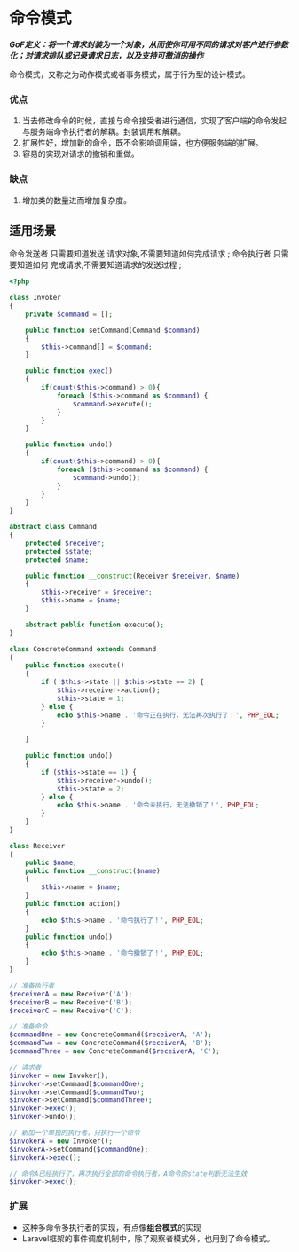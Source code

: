# 命令模式

***GoF定义：将一个请求封装为一个对象，从而使你可用不同的请求对客户进行参数化；对请求排队或记录请求日志，以及支持可撤消的操作***

命令模式，又称之为动作模式或者事务模式，属于行为型的设计模式。

### 优点

1. 当去修改命令的时候，直接与命令接受者进行通信，实现了客户端的命令发起与服务端命令执行者的解耦。封装调用和解耦。
2. 扩展性好，增加新的命令，既不会影响调用端，也方便服务端的扩展。
3. 容易的实现对请求的撤销和重做。

### 缺点

1. 增加类的数量进而增加复杂度。

## 适用场景

命令发送者 只需要知道发送 请求对象,不需要知道如何完成请求 ;
命令执行者 只需要知道如何 完成请求,不需要知道请求的发送过程 ;

```php
<?php

class Invoker
{
    private $command = [];

    public function setCommand(Command $command)
    {
        $this->command[] = $command;
    }

    public function exec()
    {
        if(count($this->command) > 0){
            foreach ($this->command as $command) {
                $command->execute();
            }
        }
    }

    public function undo()
    {
        if(count($this->command) > 0){
            foreach ($this->command as $command) {
                $command->undo();
            }
        }
    }
}

abstract class Command
{
    protected $receiver;
    protected $state;
    protected $name;

    public function __construct(Receiver $receiver, $name)
    {
        $this->receiver = $receiver;
        $this->name = $name;
    }

    abstract public function execute();
}

class ConcreteCommand extends Command
{
    public function execute()
    {
        if (!$this->state || $this->state == 2) {
            $this->receiver->action();
            $this->state = 1;
        } else {
            echo $this->name . '命令正在执行，无法再次执行了！', PHP_EOL;
        }

    }
    
    public function undo()
    {
        if ($this->state == 1) {
            $this->receiver->undo();
            $this->state = 2;
        } else {
            echo $this->name . '命令未执行，无法撤销了！', PHP_EOL;
        }
    }
}

class Receiver
{
    public $name;
    public function __construct($name)
    {
        $this->name = $name;
    }
    public function action()
    {
        echo $this->name . '命令执行了！', PHP_EOL;
    }
    public function undo()
    {
        echo $this->name . '命令撤销了！', PHP_EOL;
    }
}

// 准备执行者
$receiverA = new Receiver('A');
$receiverB = new Receiver('B');
$receiverC = new Receiver('C');

// 准备命令
$commandOne = new ConcreteCommand($receiverA, 'A');
$commandTwo = new ConcreteCommand($receiverA, 'B');
$commandThree = new ConcreteCommand($receiverA, 'C');

// 请求者
$invoker = new Invoker();
$invoker->setCommand($commandOne);
$invoker->setCommand($commandTwo);
$invoker->setCommand($commandThree);
$invoker->exec();
$invoker->undo();

// 新加一个单独的执行者，只执行一个命令
$invokerA = new Invoker();
$invokerA->setCommand($commandOne);
$invokerA->exec();

// 命令A已经执行了，再次执行全部的命令执行者，A命令的state判断无法生效
$invoker->exec();
```

### 扩展

- 这种多命令多执行者的实现，有点像**组合模式**的实现
- Laravel框架的事件调度机制中，除了观察者模式外，也用到了命令模式。